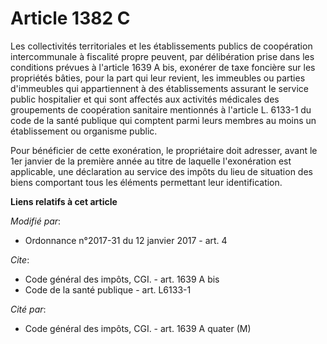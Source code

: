 # Article 1382 C

Les collectivités territoriales et les établissements publics de coopération intercommunale à fiscalité propre peuvent, par
délibération prise dans les conditions prévues à l'article 1639 A bis, exonérer de taxe foncière sur les propriétés bâties,
pour la part qui leur revient, les immeubles ou parties d'immeubles qui appartiennent à des établissements assurant le
service public hospitalier et qui sont affectés aux activités médicales des groupements de coopération sanitaire mentionnés à
l'article L. 6133-1 du code de la santé publique qui comptent parmi leurs membres au moins un établissement ou organisme
public. 

Pour bénéficier de cette exonération, le propriétaire doit adresser, avant le 1er janvier de la première année au titre de
laquelle l'exonération est applicable, une déclaration au service des impôts du lieu de situation des biens comportant tous
les éléments permettant leur identification.

**Liens relatifs à cet article**

_Modifié par_:

  - Ordonnance n°2017-31 du 12 janvier 2017 - art. 4

_Cite_:

  - Code général des impôts, CGI. - art. 1639 A bis
  - Code de la santé publique - art. L6133-1

_Cité par_:

  - Code général des impôts, CGI. - art. 1639 A quater (M)
